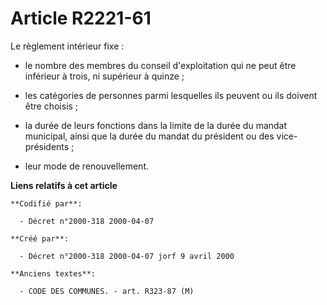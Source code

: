 # Article R2221-61

Le règlement intérieur fixe :

- le nombre des membres du conseil d'exploitation qui ne peut être inférieur à trois, ni supérieur à quinze ;

- les catégories de personnes parmi lesquelles ils peuvent ou ils doivent être choisis ;

- la durée de leurs fonctions dans la limite de la durée du mandat municipal, ainsi que la durée du mandat du président ou
des vice-présidents ;

- leur mode de renouvellement.

**Liens relatifs à cet article**

	**Codifié par**:

	  - Décret n°2000-318 2000-04-07

	**Créé par**:

	  - Décret n°2000-318 2000-04-07 jorf 9 avril 2000

	**Anciens textes**:

	  - CODE DES COMMUNES. - art. R323-87 (M)
